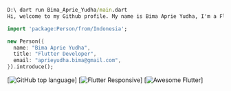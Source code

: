 ```cmd
D:\ dart run Bima_Aprie_Yudha/main.dart
Hi, welcome to my Github profile. My name is Bima Aprie Yudha, I'm a Flutter Developer.👋👋👋
```




```dart
import 'package:Person/from/Indonesia';

new Person({
  name: "Bima Aprie Yudha",
  title: "Flutter Developer",
  email: "aprieyudha.bima@gmail.com",
}).introduce();
```

[![GitHub top language](https://img.shields.io/github/languages/top/Codelessly/ResponsiveFramework.svg?style=flat-square)] [![Flutter Responsive](https://img.shields.io/badge/flutter-responsive-brightgreen.svg?style=flat-square)] [![Awesome Flutter](https://img.shields.io/badge/Awesome-Flutter-blue.svg?longCache=true&style=flat-square)] 

<!--
